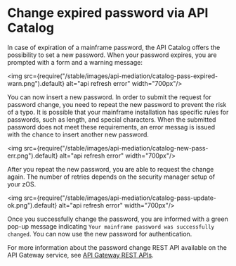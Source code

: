 # Change expired password via API Catalog

In case of expiration of a mainframe password, the API Catalog offers the possibility to set a new password. When your password expires, you are prompted with a form and a warning message:

<img src={require("/stable/images/api-mediation/catalog-pass-expired-warn.png").default} alt="api refresh error" width="700px"/>

You can now insert a new password. In order to submit the request for password change, you need to repeat the new password to prevent the risk of a typo.
It is possible that your mainframe installation has specific rules for passwords, such as length, and special characters. When the submitted password does not meet these requirements, an error messag is issued with the chance to insert another new password.

<img src={require("/stable/images/api-mediation/catalog-new-pass-err.png").default} alt="api refresh error" width="700px"/>

After you repeat the new password, you are able to request the change again. The number of retries depends on the security manager setup of your zOS.

<img src={require("/stable/images/api-mediation/catalog-pass-update-ok.png").default} alt="api refresh error" width="700px"/>

Once you successfully change the password, you are informed with a green pop-up message indicating `Your mainframe password was successfully changed`. You can now use the new password for authentication.

For more information about the password change REST API available on the API Gateway service, see [API Gateway REST APIs](../user-guide/api-mediation/api-gateway-rest-apis-documentation.md).
